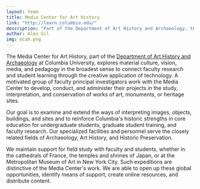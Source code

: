 ```yaml
---
layout: team
title: Media Center for Art History
link: "http://learn.columbia.edu/"
description: "Part of the Department of Art History and Archaeology, the center explores material culture, vision, media, and pedagogy in the broadest sense to connect faculty research and student learning through the creative application of technology."
author: Alex Gil
img: mcah.png
---
```


The Media Center for Art History, part of the <a href="http://www.columbia.edu/cu/arthistory/" target="_blank">Department of Art History and Archaeology</a> at Columbia University, explores material culture, vision, media, and pedagogy in the broadest sense to connect faculty research and student learning through the creative application of technology. A motivated group of faculty principal investigators work with the Media Center to develop, conduct, and administer their projects in the study, interpretation, and conservation of works of art, monuments, or heritage sites.

Our goal is to examine and extend the ways of interpreting images, objects, buildings, and sites and to reinforce Columbia's historic strengths in core education for undergraduate students, graduate student training, and faculty research. Our specialized facilities and personnel serve the closely related fields of Archaeology, Art History, and Historic Preservation.

We maintain support for field study with faculty and students, whether in the cathedrals of France, the temples and shrines of Japan, or at the Metropolitan Museum of Art in New York City. Such expeditions are distinctive of the Media Center's work. We are able to open up these global opportunities, identify means of support, create online resources, and distribute content.